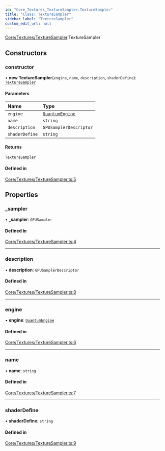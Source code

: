 ```yaml
---
id: "Core_Textures_TextureSampler.TextureSampler"
title: "Class: TextureSampler"
sidebar_label: "TextureSampler"
custom_edit_url: null
---
```


[Core/Textures/TextureSampler](../modules/Core_Textures_TextureSampler.md).TextureSampler

## Constructors

### constructor

• **new TextureSampler**(`engine`, `name`, `description`, `shaderDefine`): [`TextureSampler`](Core_Textures_TextureSampler.TextureSampler.md)

#### Parameters

| Name | Type |
| :------ | :------ |
| `engine` | [`QuantumEngine`](Engine_QuantumEngine.QuantumEngine.md) |
| `name` | `string` |
| `description` | `GPUSamplerDescriptor` |
| `shaderDefine` | `string` |

#### Returns

[`TextureSampler`](Core_Textures_TextureSampler.TextureSampler.md)

#### Defined in

[Core/Textures/TextureSampler.ts:5](https://github.com/lucasdamianjohnson/DivineVoxelEngine/blob/596fa7391478620ed460dfb4856ff0a763b91c49/divinevoxel/quantum-renderer/src/Core/Textures/TextureSampler.ts#L5)

## Properties

### \_sampler

• **\_sampler**: `GPUSampler`

#### Defined in

[Core/Textures/TextureSampler.ts:4](https://github.com/lucasdamianjohnson/DivineVoxelEngine/blob/596fa7391478620ed460dfb4856ff0a763b91c49/divinevoxel/quantum-renderer/src/Core/Textures/TextureSampler.ts#L4)

___

### description

• **description**: `GPUSamplerDescriptor`

#### Defined in

[Core/Textures/TextureSampler.ts:8](https://github.com/lucasdamianjohnson/DivineVoxelEngine/blob/596fa7391478620ed460dfb4856ff0a763b91c49/divinevoxel/quantum-renderer/src/Core/Textures/TextureSampler.ts#L8)

___

### engine

• **engine**: [`QuantumEngine`](Engine_QuantumEngine.QuantumEngine.md)

#### Defined in

[Core/Textures/TextureSampler.ts:6](https://github.com/lucasdamianjohnson/DivineVoxelEngine/blob/596fa7391478620ed460dfb4856ff0a763b91c49/divinevoxel/quantum-renderer/src/Core/Textures/TextureSampler.ts#L6)

___

### name

• **name**: `string`

#### Defined in

[Core/Textures/TextureSampler.ts:7](https://github.com/lucasdamianjohnson/DivineVoxelEngine/blob/596fa7391478620ed460dfb4856ff0a763b91c49/divinevoxel/quantum-renderer/src/Core/Textures/TextureSampler.ts#L7)

___

### shaderDefine

• **shaderDefine**: `string`

#### Defined in

[Core/Textures/TextureSampler.ts:9](https://github.com/lucasdamianjohnson/DivineVoxelEngine/blob/596fa7391478620ed460dfb4856ff0a763b91c49/divinevoxel/quantum-renderer/src/Core/Textures/TextureSampler.ts#L9)
